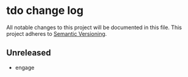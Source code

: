 # tdo change log

All notable changes to this project will be documented in this file.
This project adheres to [Semantic Versioning](http://semver.org/).

## Unreleased
* engage
